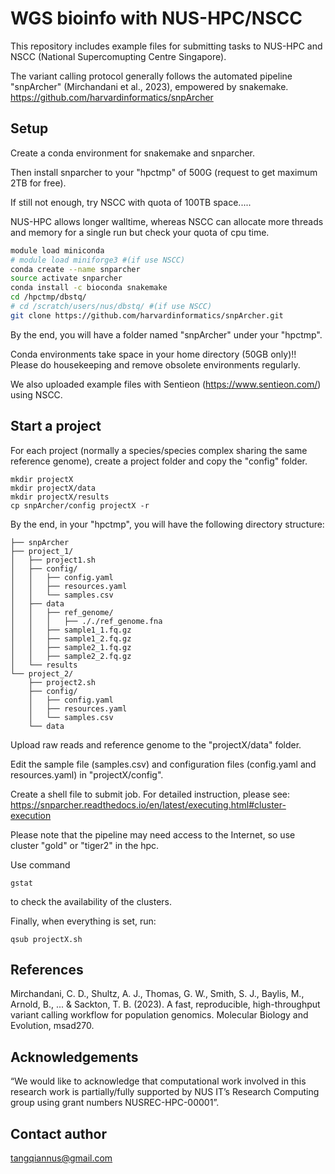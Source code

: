 # WGS bioinfo with NUS-HPC/NSCC

This repository includes example files for submitting tasks to NUS-HPC and NSCC (National Supercomupting Centre Singapore).

The variant calling protocol generally follows the automated pipeline "snpArcher" (Mirchandani et al., 2023), empowered by snakemake. 
https://github.com/harvardinformatics/snpArcher


## Setup

Create a conda environment for snakemake and snparcher.

Then install snparcher to your "hpctmp" of 500G (request to get maximum 2TB for free).

If still not enough, try NSCC with quota of 100TB space.....

NUS-HPC allows longer walltime, whereas NSCC can allocate more threads and memory for a single run but check your quota of cpu time.

```bash
module load miniconda
# module load miniforge3 #(if use NSCC)
conda create --name snparcher
source activate snparcher
conda install -c bioconda snakemake
cd /hpctmp/dbstq/
# cd /scratch/users/nus/dbstq/ #(if use NSCC)
git clone https://github.com/harvardinformatics/snpArcher.git
```


By the end, you will have a folder named "snpArcher" under your "hpctmp".

Conda environments take space in your home directory (50GB only)!! Please do housekeeping and remove obsolete environments regularly.

We also uploaded example files with Sentieon (https://www.sentieon.com/) using NSCC.

## Start a project

For each project (normally a species/species complex sharing the same reference genome), create a project folder and copy the "config" folder.

```
mkdir projectX
mkdir projectX/data
mkdir projectX/results
cp snpArcher/config projectX -r
```


By the end, in your "hpctmp", you will have the following directory structure:

```
├── snpArcher
├── project_1/
│   ├── project1.sh
│   ├── config/
│   │   ├── config.yaml
│   │   ├── resources.yaml
│   │   └── samples.csv
│   ├── data
│   │   ├── ref_genome/
│   │   │   ├── ././ref_genome.fna
│   │   ├── sample1_1.fq.gz
│   │   ├── sample1_2.fq.gz
│   │   ├── sample2_1.fq.gz
│   │   ├── sample2_2.fq.gz
│   └── results
└── project_2/
    ├── project2.sh
    ├── config/
    │   ├── config.yaml
    │   ├── resources.yaml
    │   └── samples.csv
    └── data
```


Upload raw reads and reference genome to the "projectX/data" folder.


Edit the sample file (samples.csv) and configuration files (config.yaml and resources.yaml) in "projectX/config". 


Create a shell file to submit job. For detailed instruction, please see:
https://snparcher.readthedocs.io/en/latest/executing.html#cluster-execution


Please note that the pipeline may need access to the Internet, so use cluster "gold" or "tiger2" in the hpc. 

Use command
```
gstat
```
to check the availability of the clusters.


Finally, when everything is set, run:
```
qsub projectX.sh
```

## References

Mirchandani, C. D., Shultz, A. J., Thomas, G. W., Smith, S. J., Baylis, M., Arnold, B., ... & Sackton, T. B. (2023). A fast, reproducible, high-throughput variant calling workflow for population genomics. Molecular Biology and Evolution, msad270.


## Acknowledgements

“We would like to acknowledge that computational work involved in this research work is partially/fully supported by NUS IT’s Research Computing group using grant numbers NUSREC-HPC-00001”.


## Contact author

tangqiannus@gmail.com
